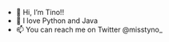 - 👋 Hi, I’m Tino!!
- 🌱 I love Python and Java
- 📫 You can reach me on Twitter @misstyno_

<!---
tinofay/tinofay is a ✨ special ✨ repository because its `README.md` (this file) appears on your GitHub profile.
You can click the Preview link to take a look at your changes.
--->
